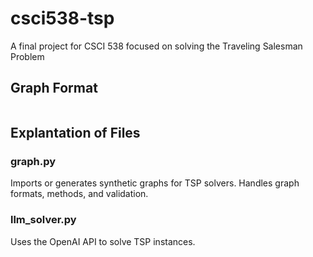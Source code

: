# csci538-tsp
 A final project for CSCI 538 focused on solving the Traveling Salesman Problem

 ## Graph Format
```

```

## Explantation of Files
### graph.py
Imports or generates synthetic graphs for TSP solvers. Handles graph formats, methods, and validation.

### llm_solver.py
Uses the OpenAI API to solve TSP instances.